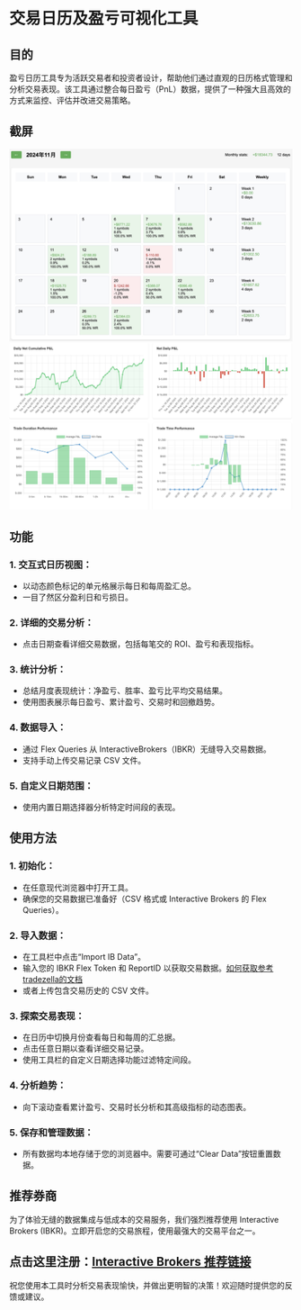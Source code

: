 # 交易日历及盈亏可视化工具

## 目的

盈亏日历工具专为活跃交易者和投资者设计，帮助他们通过直观的日历格式管理和分析交易表现。该工具通过整合每日盈亏（PnL）数据，提供了一种强大且高效的方式来监控、评估并改进交易策略。

## 截屏
![软件截屏](./images/screenshot1.jpg)
![软件截屏2](./images/screenshot2.jpg)

## 功能

### 1.	交互式日历视图：
*	以动态颜色标记的单元格展示每日和每周盈汇总。
*	一目了然区分盈利日和亏损日。
### 2.	详细的交易分析：
*	点击日期查看详细交易数据，包括每笔交的 ROI、盈亏和表现指标。
### 3.	统计分析：
*	总结月度表现统计：净盈亏、胜率、盈亏比平均交易结果。
*	使用图表展示每日盈亏、累计盈亏、交易时和回撤趋势。
### 4.	数据导入：
*	通过 Flex Queries 从 InteractiveBrokers（IBKR）无缝导入交易数据。
*	支持手动上传交易记录 CSV 文件。
### 5.	自定义日期范围：
*	使用内置日期选择器分析特定时间段的表现。

## 使用方法

### 1.	初始化：
*	在任意现代浏览器中打开工具。
*	确保您的交易数据已准备好（CSV 格式或 Interactive Brokers 的 Flex Queries）。
### 2.	导入数据：
*	在工具栏中点击“Import IB Data”。
*	输入您的 IBKR Flex Token 和 ReportID 以获取交易数据。[如何获取参考tradezella的文档](https://intercom.help/tradezella-4066d388d93c/en/articles/6063403-interactive-broker-how-to-sync-your-interactive-broker-ibkr-account-with-tradezella)
*	或者上传包含交易历史的 CSV 文件。
### 3.	探索交易表现：
*	在日历中切换月份查看每日和每周的汇总据。
*	点击任意日期以查看详细交易记录。
*	使用工具栏的自定义日期选择功能过滤特定间段。
### 4.	分析趋势：
*	向下滚动查看累计盈亏、交易时长分析和其高级指标的动态图表。
### 5.	保存和管理数据：
*	所有数据均本地存储于您的浏览器中。需要可通过“Clear Data”按钮重置数据。

## 推荐券商

为了体验无缝的数据集成与低成本的交易服务，我们强烈推荐使用 Interactive Brokers (IBKR)。立即开启您的交易旅程，使用最强大的交易平台之一。

## 点击这里注册：[Interactive Brokers 推荐链接](https://ibkr.com/referral/yu950)

祝您使用本工具时分析交易表现愉快，并做出更明智的决策！欢迎随时提供您的反馈或建议。
